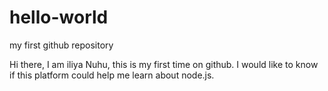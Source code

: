 # hello-world
my first github repository

Hi there, I am iliya Nuhu, this is my first time on github.
I would like to know if this platform could help me learn about node.js.
